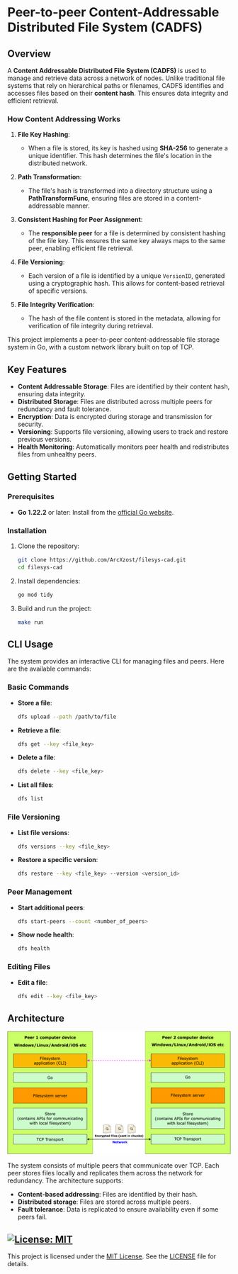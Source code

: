 # Peer-to-peer Content-Addressable Distributed File System (CADFS)

## Overview

A **Content Addressable Distributed File System (CADFS)** is used to manage and retrieve data across a network of nodes. Unlike traditional file systems that rely on hierarchical paths or filenames, CADFS identifies and accesses files based on their **content hash**. This ensures data integrity and efficient retrieval.

### How Content Addressing Works
1. **File Key Hashing**:  
   - When a file is stored, its key is hashed using **SHA-256** to generate a unique identifier. This hash determines the file's location in the distributed network.
   
2. **Path Transformation**:  
   - The file's hash is transformed into a directory structure using a **PathTransformFunc**, ensuring files are stored in a content-addressable manner.

3. **Consistent Hashing for Peer Assignment**:  
   - The **responsible peer** for a file is determined by consistent hashing of the file key. This ensures the same key always maps to the same peer, enabling efficient file retrieval.

4. **File Versioning**:  
   - Each version of a file is identified by a unique `VersionID`, generated using a cryptographic hash. This allows for content-based retrieval of specific versions.

5. **File Integrity Verification**:  
   - The hash of the file content is stored in the metadata, allowing for verification of file integrity during retrieval.

This project implements a peer-to-peer content-addressable file storage system in Go, with a custom network library built on top of TCP.

## Key Features

- **Content Addressable Storage**: Files are identified by their content hash, ensuring data integrity.
- **Distributed Storage**: Files are distributed across multiple peers for redundancy and fault tolerance.
- **Encryption**: Data is encrypted during storage and transmission for security.
- **Versioning**: Supports file versioning, allowing users to track and restore previous versions.
- **Health Monitoring**: Automatically monitors peer health and redistributes files from unhealthy peers.

## Getting Started

### Prerequisites

- **Go 1.22.2** or later: Install from the [official Go website](https://go.dev/doc/install).

### Installation

1. Clone the repository:
   ```bash
   git clone https://github.com/ArcXzost/filesys-cad.git
   cd filesys-cad
   ```

2. Install dependencies:
   ```bash
   go mod tidy
   ```

3. Build and run the project:
   ```bash
   make run
   ```

## CLI Usage

The system provides an interactive CLI for managing files and peers. Here are the available commands:

### Basic Commands
- **Store a file**:
  ```bash
  dfs upload --path /path/to/file
  ```

- **Retrieve a file**:
  ```bash
  dfs get --key <file_key>
  ```

- **Delete a file**:
  ```bash
  dfs delete --key <file_key>
  ```

- **List all files**:
  ```bash
  dfs list
  ```

### File Versioning

- **List file versions**:
  ```bash
  dfs versions --key <file_key>
  ```

- **Restore a specific version**:
  ```bash
  dfs restore --key <file_key> --version <version_id>
  ```

### Peer Management

- **Start additional peers**:
  ```bash
  dfs start-peers --count <number_of_peers>
  ```

- **Show node health**:
  ```bash
  dfs health
  ```

### Editing Files

- **Edit a file**:
  ```bash
  dfs edit --key <file_key>
  ```

## Architecture

![Architecture Diagram](https://raw.githubusercontent.com/priyangshupal/documentation-images/main/cas-distributed-file-system/architecture.svg)

The system consists of multiple peers that communicate over TCP. Each peer stores files locally and replicates them across the network for redundancy. The architecture supports:

- **Content-based addressing**: Files are identified by their hash.
- **Distributed storage**: Files are stored across multiple peers.
- **Fault tolerance**: Data is replicated to ensure availability even if some peers fail.

## [![License: MIT](https://img.shields.io/badge/License-MIT-yellow.svg)](https://opensource.org/licenses/MIT)
This project is licensed under the [MIT License](https://opensource.org/license/mit). See the [LICENSE](LICENSE) file for details.
